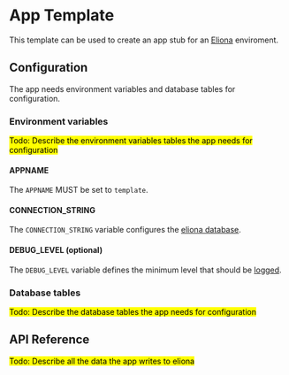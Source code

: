 # App Template
This template can be used to create an app stub for an [Eliona](https://www.eliona.io/) enviroment.

## Configuration

The app needs environment variables and database tables for configuration.

### Environment variables

<mark>Todo: Describe the environment variables tables the app needs for configuration</mark>

#### APPNAME

The `APPNAME` MUST be set to `template`.

#### CONNECTION_STRING

The `CONNECTION_STRING` variable configures the [eliona database](https://github.com/eliona-smart-building-assistant/go-eliona/tree/main/db). 

#### DEBUG_LEVEL (optional)

The `DEBUG_LEVEL` variable defines the minimum level that should be [logged](https://github.com/eliona-smart-building-assistant/go-eliona/tree/main/log).

### Database tables ###

<mark>Todo: Describe the database tables the app needs for configuration</mark>

## API Reference

<mark>Todo: Describe all the data the app writes to eliona</mark>
